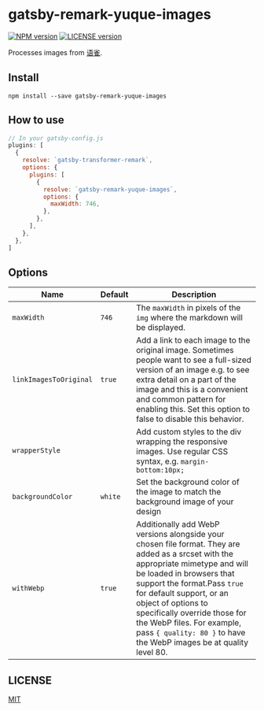 # gatsby-remark-yuque-images

[![NPM version][npm-image]][npm-url]
[![LICENSE version][license-image]][license-url]

[npm-image]: https://img.shields.io/npm/v/gatsby-remark-yuque-images.svg?style=flat-square
[npm-url]: https://www.npmjs.com/package/gatsby-remark-yuque-images
[license-image]: https://img.shields.io/github/license/Raincal/gatsby-remark-yuque-images.svg?style=flat-square
[license-url]: https://github.com/Raincal/gatsby-remark-yuque-images/blob/master/LICENSE

Processes images from [语雀](https://www.yuque.com).

## Install

`npm install --save gatsby-remark-yuque-images`

## How to use

```javascript
// In your gatsby-config.js
plugins: [
  {
    resolve: `gatsby-transformer-remark`,
    options: {
      plugins: [
        {
          resolve: `gatsby-remark-yuque-images`,
          options: {
            maxWidth: 746,
          },
        },
      ],
    },
  },
]
```

## Options

| Name                   | Default | Description                                                                                                                                                                                                                                                                                                                                                                       |
| ---------------------- | ------- | --------------------------------------------------------------------------------------------------------------------------------------------------------------------------------------------------------------------------------------------------------------------------------------------------------------------------------------------------------------------------------- |
| `maxWidth`             | `746`   | The `maxWidth` in pixels of the `img` where the markdown will be displayed.                                                                                                                                                                                                                                                                                                       |
| `linkImagesToOriginal` | `true`  | Add a link to each image to the original image. Sometimes people want to see a full-sized version of an image e.g. to see extra detail on a part of the image and this is a convenient and common pattern for enabling this. Set this option to false to disable this behavior.                                                                                                   |
| `wrapperStyle`         |         | Add custom styles to the div wrapping the responsive images. Use regular CSS syntax, e.g. `margin-bottom:10px;`                                                                                                                                                                                                                                                                   |
| `backgroundColor`      | `white` | Set the background color of the image to match the background image of your design                                                                                                                                                                                                                                                                                                |
| `withWebp`             | `true`  | Additionally add WebP versions alongside your chosen file format. They are added as a srcset with the appropriate mimetype and will be loaded in browsers that support the format.Pass `true` for default support, or an object of options to specifically override those for the WebP files. For example, pass `{ quality: 80 }` to have the WebP images be at quality level 80. |

## LICENSE

[MIT](https://github.com/Raincal/gatsby-remark-yuque-images/blob/master/LICENSE)